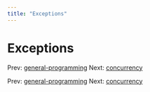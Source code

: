 ```yaml
---
title: "Exceptions"
---
```


# Exceptions

Prev: [general-programming](general-programming.md)
Next: [concurrency](concurrency.md)

Prev: [general-programming](general-programming.md)
Next: [concurrency](concurrency.md)
